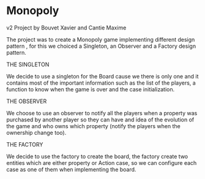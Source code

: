 # Monopoly
v2
Project by Bouvet Xavier and Cantie Maxime

The project was to create a Monopoly game implementing different design pattern , for this we choiced a Singleton, an Observer and a Factory design pattern.

THE SINGLETON

We decide to use a singleton for the Board cause we there is only one and it contains most of the important information such as the list of the players, a function to know when the game is over and the case initialization.

THE OBSERVER

We choose to use an observer to notify all the players when a property was purchased by another player so they can have and idea of the evolution of the game and who owns which property (notify the players when the ownership change too).

THE FACTORY

We decide to use the factory to create the board, the factory create two entities which are either property or Action case, so we can configure each case as one of them when implementing the board. 
